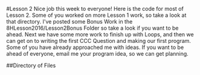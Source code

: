 #Lesson 2
Nice job this week to everyone! Here is the code for most of Lesson 2. Some of you worked on more Lesson 1 work, so take a look at that directory. I've posted some Bonus Work in the 8HLesson2016/Lesson2Bonus Folder so take a look if you want to be ahead. Next we have some more work to finish up with Loops, and then we can get on to writing the first CCC Question and making our first program. Some of you have already approached me with ideas. If you want to be ahead of everyone, email me your program idea, so we can get planning. 

##Directory of Files
